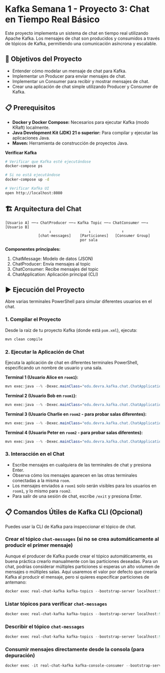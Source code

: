 
# Kafka Semana 1 - Proyecto 3: Chat en Tiempo Real Básico

Este proyecto implementa un sistema de chat en tiempo real utilizando Apache Kafka. Los mensajes de chat son producidos y consumidos a través de tópicos de Kafka, permitiendo una comunicación asíncrona y escalable.

## 🎯 Objetivos del Proyecto

* Entender cómo modelar un mensaje de chat para Kafka.
* Implementar un Producer para enviar mensajes de chat.
* Implementar un Consumer para recibir y mostrar mensajes de chat.
* Crear una aplicación de chat simple utilizando Producer y Consumer de Kafka.

## 📋 Prerequisitos

* **Docker y Docker Compose:** Necesarios para ejecutar Kafka (modo KRaft) localmente.
* **Java Development Kit (JDK) 21 o superior:** Para compilar y ejecutar las aplicaciones Java.
* **Maven:** Herramienta de construcción de proyectos Java.

**Verificar Kafka**
```bash
# Verificar que Kafka esté ejecutándose
docker-compose ps

# Si no está ejecutándose
docker-compose up -d

# Verificar Kafka UI
open http://localhost:8080
```

## 🏗️ Arquitectura del Chat
```
[Usuario A] ──→ ChatProducer ──→ Kafka Topic ──→ ChatConsumer ──→ [Usuario B]
                    ↓                 ↓              ↑
               [chat-messages]    [Particiones]   [Consumer Group]
                                  por sala
```

**Componentes principales:**

1. ChatMessage: Modelo de datos (JSON)
2. ChatProducer: Envía mensajes al topic
3. ChatConsumer: Recibe mensajes del topic
4. ChatApplication: Aplicación principal (CLI)


## ▶️ Ejecución del Proyecto

Abre varias terminales PowerShell para simular diferentes usuarios en el chat.

### 1\. Compilar el Proyecto

Desde la raíz de tu proyecto Kafka (donde está `pom.xml`), ejecuta:

```powershell
mvn clean compile
```

### 2\. Ejecutar la Aplicación de Chat

Ejecuta la aplicación de chat en diferentes terminales PowerShell, especificando un nombre de usuario y una sala.

**Terminal 1 (Usuario Alice en `room1`):**

```powershell
mvn exec:java --% -Dexec.mainClass="edu.devra.kafka.chat.ChatApplication" -Dexec.args="Alice room1"
```

**Terminal 2 (Usuario Bob en `room1`):**

```powershell
mvn exec:java --% -Dexec.mainClass="edu.devra.kafka.chat.ChatApplication" -Dexec.args="Bob room1"
```

**Terminal 3 (Usuario Charlie en `room2` - para probar salas diferentes):**

```powershell
mvn exec:java --% -Dexec.mainClass="edu.devra.kafka.chat.ChatApplication" -Dexec.args="Charlie room2"
```

**Terminal 4 (Usuario Peter en `room2` - para probar salas diferentes):**

```powershell
mvn exec:java --% -Dexec.mainClass="edu.devra.kafka.chat.ChatApplication" -Dexec.args="Peter room2"
```

### 3\. Interacción en el Chat

  * Escribe mensajes en cualquiera de las terminales de chat y presiona Enter.
  * Observa cómo los mensajes aparecen en las otras terminales conectadas a la misma `room`.
  * Los mensajes enviados a `room1` solo serán visibles para los usuarios en `room1`, y lo mismo para `room2`.
  * Para salir de una sesión de chat, escribe `/exit` y presiona Enter.

## 📋 Comandos Útiles de Kafka CLI (Opcional)

Puedes usar la CLI de Kafka para inspeccionar el tópico de chat.

### Crear el tópico `chat-messages` (si no se crea automáticamente al producir el primer mensaje)

Aunque el producer de Kafka puede crear el tópico automáticamente, es buena práctica crearlo manualmente con las particiones deseadas. Para un chat, podrías considerar múltiples particiones si esperas un alto volumen de mensajes o múltiples salas. Aquí usaremos el valor por defecto que crearía Kafka al producir el mensaje, pero si quieres especificar particiones de antemano:

```powershell
docker exec real-chat-kafka kafka-topics --bootstrap-server localhost:9092 --create --topic chat-messages --partitions 3 --replication-factor 1
```

### Listar tópicos para verificar `chat-messages`

```powershell
docker exec real-chat-kafka kafka-topics --bootstrap-server localhost:9092 --list
```

### Describir el tópico `chat-messages`

```powershell
docker exec real-chat-kafka kafka-topics --bootstrap-server localhost:9092 --describe --topic [TOPIC_NAME]
```

### Consumir mensajes directamente desde la consola (para depuración)

```powershell
docker exec -it real-chat-kafka kafka-console-consumer --bootstrap-server localhost:9092 --topic [TOPIC_NAME] --from-beginning
```


